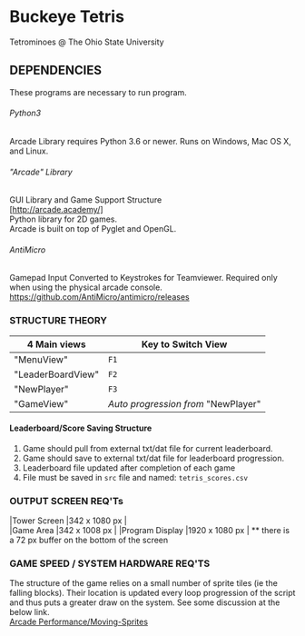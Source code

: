 # Buckeye Tetris
Tetrominoes @ The Ohio State University


## DEPENDENCIES  
These programs are necessary to run program.

###### Python3  
Arcade Library requires Python 3.6 or newer.
Runs on Windows, Mac OS X, and Linux.

###### "Arcade" Library  
GUI Library and Game Support Structure  
[http://arcade.academy/]  
Python library for 2D games.   
Arcade is built on top of Pyglet and OpenGL. 

###### AntiMicro  
Gamepad Input Converted to Keystrokes for Teamviewer. 
Required only when using the physical arcade console.
https://github.com/AntiMicro/antimicro/releases  



### STRUCTURE THEORY  

| 4 Main views    | Key to Switch View |  
|-----------------|--------------------|
|"MenuView"       |`F1`|
|"LeaderBoardView"|`F2`|
|"NewPlayer"      |`F3`|
|"GameView"       | *Auto progression from* "NewPlayer"|


#### Leaderboard/Score Saving Structure  
1. Game should pull from external txt/dat file for current leaderboard.  
2. Game should save to external txt/dat file for leaderboard progression.  
3. Leaderboard file updated after completion of each game  
4. File must be saved in `src` file and named: `tetris_scores.csv`

### OUTPUT SCREEN REQ'Ts

|Tower Screen     |342 x 1080 px  |  
|Game Area        |342 x 1008 px  |
|Program Display  |1920 x 1080 px |
** there is a 72 px buffer on the bottom of the screen  


### GAME SPEED / SYSTEM HARDWARE REQ'TS
The structure of the game relies on a small number of sprite tiles (ie the falling blocks). Their location is updated every loop progression of the script and thus puts a greater draw on the system. See some discussion at the below link.  
[Arcade Performance/Moving-Sprites](https://arcade.academy/arcade_vs_pygame_performance.html#moving-sprites)
